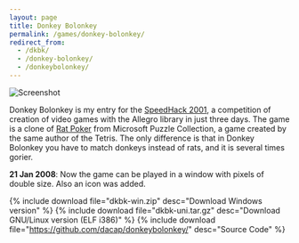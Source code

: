 ```yaml
---
layout: page
title: Donkey Bolonkey
permalink: /games/donkey-bolonkey/
redirect_from:
  - /dkbk/
  - /donkey-bolonkey/
  - /donkeybolonkey/
---
```


<img class="img-responsive" src="screenshot0.png" alt="Screenshot" />

Donkey Bolonkey is my entry for the
[SpeedHack 2001](http://www.speedhack.allegro.cc/), a competition of
creation of video games with the Allegro library in just three days.
The game is a clone of
[Rat Poker](http://www.microsoft.com/games/puzzle/ratpoker.htm) from
Microsoft Puzzle Collection, a
game created by the same author of the Tetris. The only difference is
that in Donkey Bolonkey you have to match donkeys instead of rats, and
it is several times gorier.

**21 Jan 2008**: Now the game can be played in a window
with pixels of double size. Also an icon was added.

{% include download file="dkbk-win.zip" desc="Download Windows version" %}
{% include download file="dkbk-uni.tar.gz" desc="Download GNU/Linux version (ELF i386)" %}
{% include download file="https://github.com/dacap/donkeybolonkey/" desc="Source Code" %}
